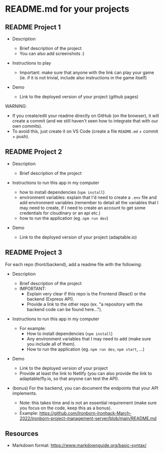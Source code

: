 

# README.md for your projects


<!-- @todo: move to a gist -->


## README Project 1

- Description
  - Brief description of the project
  - You can also add screenshots :) 

- Instructions to play
  - Important: make sure that anyone with the link can play your game (ie. if it is not trivial, include also instructions in the game itself)

- Demo
  - Link to the deployed version of your project (github pages)


WARNING:
- If you create/edit your readme directly on GitHub (on the browser), it will create a commit (and we still haven't seen how to integrate that with our own commits).
- To avoid this, just create it on VS Code (create a file `README.md` + commit + push).




## README Project 2

- Description 
  - Brief description of the project

- Instructions to run this app in my computer
  - how to install dependencies (`npm install`)
  - environment variables: explain that I'd need to create a `.env` file and add environment variables (remember to detail all the variables that I may need to create, if I need to create an account to get some credentials for cloudinary or an api etc.)
  - how to run the application (eg. `npm run dev`)

- Demo
  - Link to the deployed version of your project (adaptable.io)





## README Project 3


For each repo (front/backend), add a readme file with the following:

- Description
  - Brief description of the project 
  - IMPORTANT:
    - Explain very clear if this repo is the Frontend (React) or the backend (Express API).
    - Provide a link to the other repo (ex. "a repository with the backend code can be found here...").


- Instructions to run this app in my computer
  - For example:
    - How to install dependencies (`npm install`)
    - Any environment variables that I may need to add (make sure you include all of them).
    - How to run the application (eg. `npm run dev`, `npm start`, ...)

- Demo
  - Link to the deployed version of your project
  - Provide at least the link to Netlify (you can also provide the link to adaptable/fly.io, so that anyone can test the API).



- (bonus) For the backend, you can document the endpoints that your API implements.
  - Note: this takes time and is not an essential requirement (make sure you focus on the code, keep this as a bonus).
  - Example: https://github.com/Ironborn-Ironhack-March-2022/ironborn-project-management-server/blob/main/README.md




## Resources

- Markdown format: https://www.markdownguide.org/basic-syntax/


